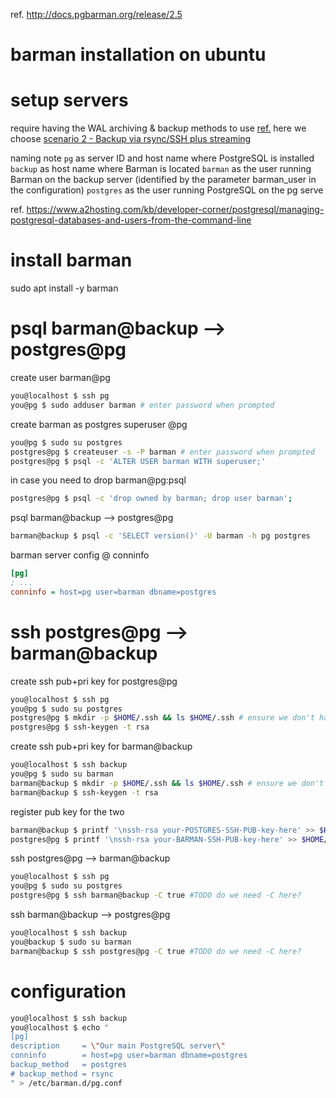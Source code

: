 ref. http://docs.pgbarman.org/release/2.5

# barman installation on ubuntu

# setup servers
require having the WAL archiving & backup methods to use [ref.](http://docs.pgbarman.org/release/2.5/#design-and-architecture)
here we choose [scenario 2 - Backup via rsync/SSH plus streaming](http://docs.pgbarman.org/release/2.5/#scenario-2-backup-via-rsyncssh)

naming note
`pg`       as server ID and host name where PostgreSQL is installed
`backup`   as host name where Barman is located
`barman`   as the user running Barman on the backup server (identified by the parameter barman_user in the configuration)
`postgres` as the user running PostgreSQL on the pg serve


ref. https://www.a2hosting.com/kb/developer-corner/postgresql/managing-postgresql-databases-and-users-from-the-command-line

# install barman
sudo apt install -y barman

# psql barman@backup --> postgres@pg
create user barman@pg
```bash
you@localhost $ ssh pg
you@pg $ sudo adduser barman # enter password when prompted
```

create barman as postgres superuser @pg
```bash
you@pg $ sudo su postgres
postgres@pg $ createuser -s -P barman # enter password when prompted
postgres@pg $ psql -c 'ALTER USER barman WITH superuser;'
```

in case you need to drop barman@pg:psql
```bash
postgres@pg $ psql -c 'drop owned by barman; drop user barman';
```

psql barman@backup --> postgres@pg
```bash
barman@backup $ psql -c 'SELECT version()' -U barman -h pg postgres
```

barman server config @ conninfo
```ini
[pg]
; ...
conninfo = host=pg user=barman dbname=postgres
```


# ssh postgres@pg --> barman@backup 
create ssh pub+pri key for postgres@pg
```bash
you@localhost $ ssh pg
you@pg $ sudo su postgres
postgres@pg $ mkdir -p $HOME/.ssh && ls $HOME/.ssh # ensure we don't have file :id_rsa here
postgres@pg $ ssh-keygen -t rsa

```

create ssh pub+pri key for barman@backup
```bash
you@localhost $ ssh backup
you@pg $ sudo su barman
barman@backup $ mkdir -p $HOME/.ssh && ls $HOME/.ssh # ensure we don't have file :id_rsa here
barman@backup $ ssh-keygen -t rsa
```

register pub key for the two
```bash
barman@backup $ printf '\nssh-rsa your-POSTGRES-SSH-PUB-key-here' >> $HOME/.ssh/authorized_keys
postgres@pg $ printf '\nssh-rsa your-BARMAN-SSH-PUB-key-here' >> $HOME/.ssh/authorized_keys
```

ssh postgres@pg --> barman@backup 
```bash
you@localhost $ ssh pg
you@pg $ sudo su postgres
postgres@pg $ ssh barman@backup -C true #TODO do we need -C here?
```

ssh barman@backup --> postgres@pg  
```bash
you@localhost $ ssh backup
you@backup $ sudo su barman
barman@backup $ ssh postgres@pg -C true #TODO do we need -C here?
```

# configuration
```bash
you@localhost $ ssh backup
you@localhost $ echo "
[pg]
description     = \"Our main PostgreSQL server\"
conninfo        = host=pg user=barman dbname=postgres
backup_method   = postgres
# backup_method = rsync
" > /etc/barman.d/pg.conf
```
